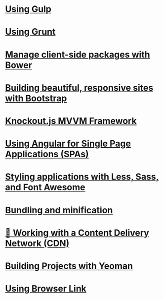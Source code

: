 # [Using Gulp](using-gulp.md)
# [Using Grunt](using-grunt.md)
# [Manage client-side packages with Bower](bower.md)
# [Building beautiful, responsive sites with Bootstrap](bootstrap.md)
# [Knockout.js MVVM Framework](knockout.md)
# [Using Angular for Single Page Applications (SPAs)](angular.md)
# [Styling applications with Less, Sass, and Font Awesome](less-sass-fa.md)
# [Bundling and minification](bundling-and-minification.md)
# [🔧 Working with a Content Delivery Network (CDN)](cdn.md)
# [Building Projects with Yeoman](yeoman.md)
# [Using Browser Link](using-browserlink.md)
